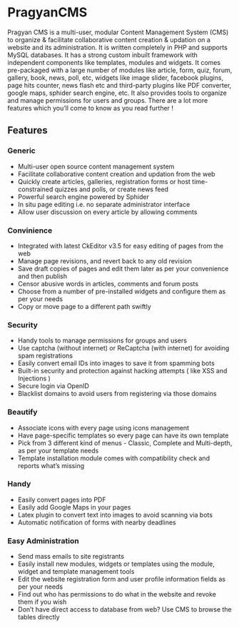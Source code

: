 PragyanCMS
==========

Pragyan CMS is a multi-user, modular Content Management System (CMS) to organize & facilitate collaborative content creation & updation on a website and its administration. It is written completely in PHP and supports MySQL databases. It has a strong custom inbuilt framework with independent components like templates, modules and widgets. It comes pre-packaged with a large number of modules like article, form, quiz, forum, gallery, book, news, poll, etc, widgets like image slider, facebook plugins, page hits counter, news flash etc and third-party plugins like PDF converter, google maps, sphider search engine, etc. It also provides tools to organize and manage permissions for users and groups. There are a lot more features which you’ll come to know as you read further !

Features
--------

### Generic

-   Multi-user open source content management system
-   Facilitate collaborative content creation and updation from the web
-   Quickly create articles, galleries, registration forms or host time-constrained quizzes and polls, or create news feed
-   Powerful search engine powered by Sphider
-   In situ page editing i.e. no separate administrator interface
-   Allow user discussion on every article by allowing comments

### Convinience 

-   Integrated with latest CkEditor v3.5 for easy editing of pages from the web
-   Manage page revisions, and revert back to any old revision
-   Save draft copies of pages and edit them later as per your convenience and then publish
-   Censor abusive words in articles, comments and forum posts
-   Choose from a number of pre-installed widgets and configure them as per your needs
-   Copy or move page to a different path swiftly

### Security

-   Handy tools to manage permissions for groups and users
-   Use captcha (without internet) or ReCaptcha (with internet) for avoiding spam registrations
-   Easily convert email IDs into images to save it from spamming bots
-   Built-in security and protection against hacking attempts ( like XSS and Injections )
-   Secure login via OpenID
-   Blacklist domains to avoid users from registering via those domains

### Beautify

-   Associate icons with every page using icons management
-   Have page-specific templates so every page can have its own template
-   Pick from 3 different kind of menus - Classic, Complete and Multi-depth, as per your template needs
-   Template installation module comes with compatibility check and reports what’s missing

### Handy

-   Easily convert pages into PDF
-   Easily add Google Maps in your pages
-   Latex plugin to convert text into images to avoid scanning via bots
-   Automatic notification of forms with nearby deadlines

### Easy Administration

-   Send mass emails to site registrants
-   Easily install new modules, widgets or templates using the module, widget and template management tools
-   Edit the website registration form and user profile information fields as per your needs
-   Find out who has permissions to do what in the website and revoke them if you wish
-   Don’t have direct access to database from web? Use CMS to browse the tables directly

